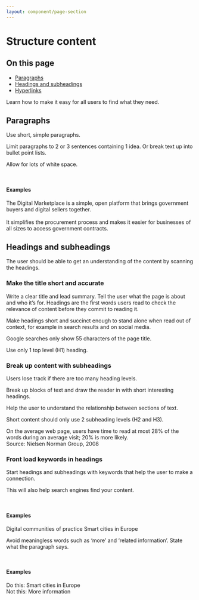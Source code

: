 ```yaml
---
layout: component/page-section
---
```


# Structure content

<nav class="au-inpage-nav-links">
  <h2 class="au-inpage-nav-links__heading">On this page</h2>
  <ul class="au-link-list">
    <li><a href="#section1">Paragraphs</a></li>
    <li><a href="#section2">Headings and subheadings</a></li>
    <li><a href="#section2">Hyperlinks</a></li>
  </ul>
</nav>

<p class="componentheader__body abstract">
Learn how to make it easy for all users to find what they need.
</p>

<h2 id="section1" class="au-inpage-nav-section au-display-xl">
  Paragraphs
</h2>

Use short, simple paragraphs.

Limit paragraphs to 2 or 3 sentences containing 1 idea. Or break text up into bullet point lists.

Allow for lots of white space.

<br>
<article class="sm-basic-example">
<h4>Examples</h4>

The Digital Marketplace is a simple, open platform that brings government buyers and digital sellers together.
<br><br>
It simplifies the procurement process and makes it easier for businesses of all sizes to access government contracts.
</article>

<h2 id="section2" class="au-inpage-nav-section au-display-xl">
  Headings and subheadings
</h2>

The user should be able to get an understanding of the content by scanning the headings.

### Make the title short and accurate

Write a clear title and lead summary. Tell the user what the page is about and who it’s for.
Headings are the first words users read to check the relevance of content before they commit to reading it.

Make headings short and succinct enough to stand alone when read out of context, for example in search results and on social media.

Google searches only show 55 characters of the page title.

Use only 1 top level (H1) heading.

### Break up content with subheadings

Users lose track if there are too many heading levels.

Break up blocks of text and draw the reader in with short interesting headings.

Help the user to understand the relationship between sections of text.

Short content should only use 2 subheading levels (H2 and H3).

<p class="au-callout">
On the average web page, users have time to read at most 28% of the words during an average visit; 20% is more likely.
<br>
Source: Nielsen Norman Group, 2008
</p>

### Front load keywords in headings

Start headings and subheadings with keywords that help the user to make a connection.

This will also help search engines find your content.

<br>
<article class="sm-basic-example">
<h4>Examples</h4>
Digital communities of practice  
Smart cities in Europe  
</article>

Avoid meaningless words such as ‘more’ and ‘related information’. State what the paragraph says.

<br>
<article class="sm-basic-example">
<h4>Examples</h4>
Do this:
Smart cities in Europe
<br>
Not this:
More information
</article>
